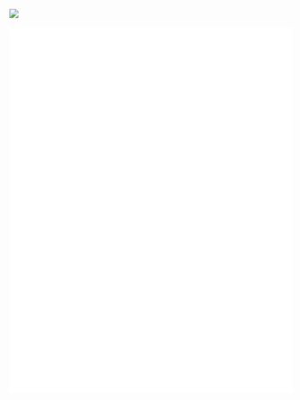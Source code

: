 ![](https://komarev.com/ghpvc/?username=Muhammad-Sarfaraz)


<p align="center">
  <img src="https://github.com/Muhammad-Sarfaraz/Muhammad-Sarfaraz/blob/main/github-metrics.svg" alt="Sarfaraz Muhammad Sajib"> 
</p>
